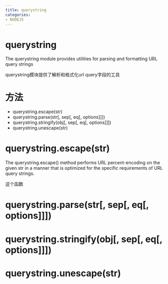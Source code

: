 ```yaml
---
title: querystring
categories: 
- NODEJS
---
```


# querystring

The querystring module provides utilities for parsing and formatting URL query strings

querystring模块提供了解析和格式化url query字段的工具


# 方法

- querystring.escape(str)
- querystring.parse(str[, sep[, eq[, options]]])
- querystring.stringify(obj[, sep[, eq[, options]]])
- querystring.unescape(str)


# querystring.escape(str)

The querystring.escape() method performs URL percent-encoding on the given str in a manner that is optimized for the specific requirements of URL query strings.

这个函数

# querystring.parse(str[, sep[, eq[, options]]])
# querystring.stringify(obj[, sep[, eq[, options]]])
# querystring.unescape(str)